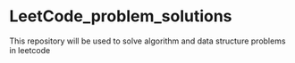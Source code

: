 # LeetCode_problem_solutions
This repository will be used to solve algorithm and data structure problems in leetcode
